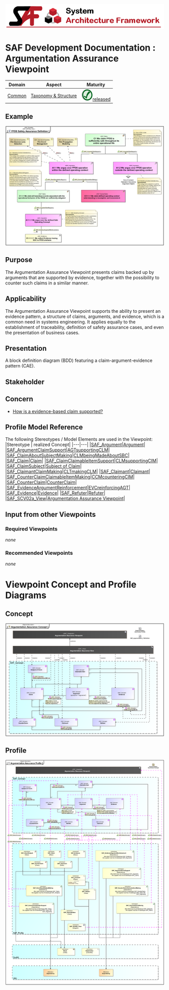 ![System Architecture Framework](../../diagrams/Banner_SAF.png)
# SAF Development Documentation : Argumentation Assurance Viewpoint
|**Domain**|**Aspect**|**Maturity**|
| --- | --- | --- |
|[Common](../../domains.md#Domain-Common)|[Taxonomy & Structure](../../aspects.md#Aspect-Taxonomy-&-Structure)|![Released](../../diagrams/Symbol_confirmed.png )[released](../../using-saf/maturity.md#released)|
## Example
![Argumentation-Assurance-Viewpoint-primary-example.svg](../../diagrams/vp-examples/Argumentation-Assurance-Viewpoint-primary-example.svg)
## Purpose
The Argumentation Assurance Viewpoint presents claims backed up by arguments that are supported by evidence, together with the possibility to counter such claims in a similar manner.
## Applicability
The Argumentation Assurance Viewpoint supports the ability to present an evidence pattern, a structure of claims, arguments, and evidence, which is a common need in systems engineering. It applies equally to the establishment of traceability, definition of safety assurance cases, and even the presentation of business cases.
## Presentation
A block definition diagram (BDD) featuring a claim-argument-evidence pattern (CAE).

## Stakeholder
## Concern
* [How is a evidence-based claim supported?](../../concerns.md#_2021x_2_8710274_1674576758703_316775_23176)
## Profile Model Reference
The following Stereotypes / Model Elements are used in the Viewpoint:
|Stereotype | realized Concept|
|---|---|
|[SAF_Argument](../../stereotypes.md#SAF_Argument)|[Argument](../concept/concepts.md#Argument)|
|[SAF_ArgumentClaimSupport](../../stereotypes.md#SAF_ArgumentClaimSupport)|[AGTsupportingCLM](../concept/concepts.md#AGTsupportingCLM)|
|[SAF_ClaimAboutSubjectMaking](../../stereotypes.md#SAF_ClaimAboutSubjectMaking)|[CLMbeingMadeAboutSBC](../concept/concepts.md#CLMbeingMadeAboutSBC)|
|[SAF_Claim](../../stereotypes.md#SAF_Claim)|[Claim](../concept/concepts.md#Claim)|
|[SAF_ClaimClaimableItemSupport](../../stereotypes.md#SAF_ClaimClaimableItemSupport)|[CLMsupportingCIM](../concept/concepts.md#CLMsupportingCIM)|
|[SAF_ClaimSubject](../../stereotypes.md#SAF_ClaimSubject)|[Subject of Claim](../concept/concepts.md#Subject-of-Claim)|
|[SAF_ClaimantClaimMaking](../../stereotypes.md#SAF_ClaimantClaimMaking)|[CLTmakingCLM](../concept/concepts.md#CLTmakingCLM)|
|[SAF_Claimant](../../stereotypes.md#SAF_Claimant)|[Claimant](../concept/concepts.md#Claimant)|
|[SAF_CounterClaimClaimableItemMaking](../../stereotypes.md#SAF_CounterClaimClaimableItemMaking)|[CCMcounteringCIM](../concept/concepts.md#CCMcounteringCIM)|
|[SAF_CounterClaim](../../stereotypes.md#SAF_CounterClaim)|[CounterClaim](../concept/concepts.md#CounterClaim)|
|[SAF_EvidenceArgumentReinforcement](../../stereotypes.md#SAF_EvidenceArgumentReinforcement)|[EVCreinforcingAGT](../concept/concepts.md#EVCreinforcingAGT)|
|[SAF_Evidence](../../stereotypes.md#SAF_Evidence)|[Evidence](../concept/concepts.md#Evidence)|
|[SAF_Refuter](../../stereotypes.md#SAF_Refuter)|[Refuter](../concept/concepts.md#Refuter)|
|[SAF_SCV02a_View](../../stereotypes.md#SAF_SCV02a_View)|[Argumentation Assurance Viewpoint](../concept/concepts.md#Argumentation-Assurance-Viewpoint)|
## Input from other Viewpoints
### Required Viewpoints
*none*
### Recommended Viewpoints
*none*
# Viewpoint Concept and Profile Diagrams
## Concept
![Argumentation Assurance Concept](diagrams/Argumentation-Assurance-Concept.svg)
## Profile
![Argumentation Assurance Profile](diagrams/Argumentation-Assurance-Profile.svg)

